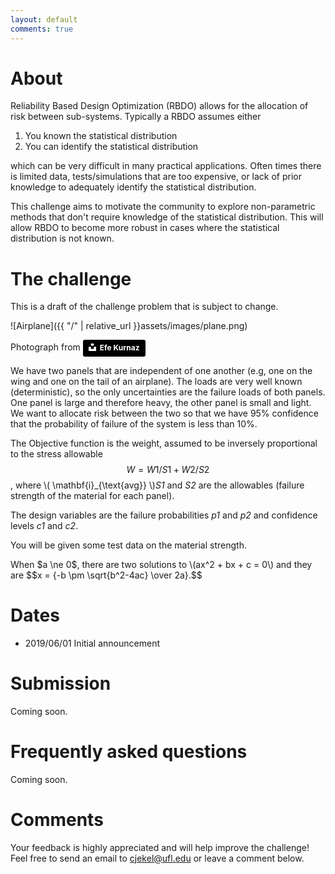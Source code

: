 ```yaml
---
layout: default
comments: true
---
```


# About

Reliability Based Design Optimization (RBDO) allows for the allocation of risk between sub-systems. Typically a RBDO assumes either 

1. You known the statistical distribution
2. You can identify the statistical distribution

which can be very difficult in many practical applications. Often times there is limited data, tests/simulations that are too expensive, or lack of prior knowledge to adequately identify the statistical distribution. 

This challenge aims to motivate the community to explore non-parametric methods that don't require knowledge of the statistical distribution. This will allow RBDO to become more robust in cases where the statistical distribution is not known.

# The challenge

This is a draft of the challenge problem that is subject to change.

![Airplane]({{ "/" | relative_url  }}assets/images/plane.png)

Photograph from <a style="background-color:black;color:white;text-decoration:none;padding:4px 6px;font-family:-apple-system, BlinkMacSystemFont, &quot;San Francisco&quot;, &quot;Helvetica Neue&quot;, Helvetica, Ubuntu, Roboto, Noto, &quot;Segoe UI&quot;, Arial, sans-serif;font-size:12px;font-weight:bold;line-height:1.2;display:inline-block;border-radius:3px" href="https://unsplash.com/@efekurnaz?utm_medium=referral&amp;utm_campaign=photographer-credit&amp;utm_content=creditBadge" target="_blank" rel="noopener noreferrer" title="Download free do whatever you want high-resolution photos from Efe Kurnaz"><span style="display:inline-block;padding:2px 3px"><svg xmlns="http://www.w3.org/2000/svg" style="height:12px;width:auto;position:relative;vertical-align:middle;top:-2px;fill:white" viewBox="0 0 32 32"><title>unsplash-logo</title><path d="M10 9V0h12v9H10zm12 5h10v18H0V14h10v9h12v-9z"></path></svg></span><span style="display:inline-block;padding:2px 3px">Efe Kurnaz</span></a>

We have two panels that are independent of one another (e.g, one on the wing and one on the tail of an airplane). The loads are very well known (deterministic), so the only uncertainties are the failure loads of both panels. One panel is large and therefore heavy, the other panel is small and light. We want to allocate risk between the two so that we have 95% confidence that the probability of failure of the system is less than 10%.

The Objective function is the weight, assumed to be inversely proportional to the stress allowable $$W = W1/S1+W2/S2$$, where <span>\\( \mathbf{i}_{\text{avg}} \\)</span>_S1_ and _S2_ are the allowables (failure strength of the material for each panel).

The design variables are the failure probabilities _p1_ and _p2_ and confidence levels _c1_ and _c2_. 

You will be given some test data on the material strength.

<body>
When $a \ne 0$, there are two solutions to \(ax^2 + bx + c = 0\) and they are
$$x = {-b \pm \sqrt{b^2-4ac} \over 2a}.$$
</body>


# Dates

- 2019/06/01 Initial announcement

# Submission

Coming soon.

# Frequently asked questions

Coming soon.

# Comments

Your feedback is highly appreciated and will help improve the challenge! Feel free to send an email to cjekel@ufl.edu or leave a comment below.
